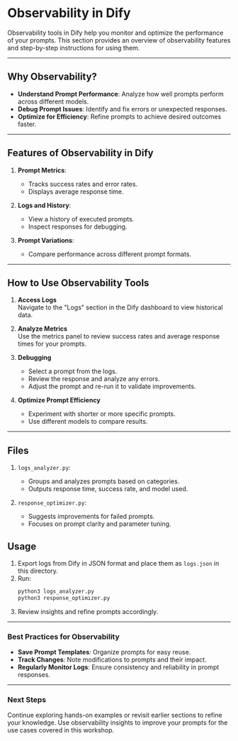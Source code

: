 # Observability in Dify

Observability tools in Dify help you monitor and optimize the performance of your prompts. This section provides an overview of observability features and step-by-step instructions for using them.

---

## Why Observability?

- **Understand Prompt Performance**: Analyze how well prompts perform across different models.
- **Debug Prompt Issues**: Identify and fix errors or unexpected responses.
- **Optimize for Efficiency**: Refine prompts to achieve desired outcomes faster.

---

## Features of Observability in Dify

1. **Prompt Metrics**:
   - Tracks success rates and error rates.
   - Displays average response time.

2. **Logs and History**:
   - View a history of executed prompts.
   - Inspect responses for debugging.

3. **Prompt Variations**:
   - Compare performance across different prompt formats.

---

## How to Use Observability Tools

1. **Access Logs**  
   Navigate to the "Logs" section in the Dify dashboard to view historical data.

2. **Analyze Metrics**  
   Use the metrics panel to review success rates and average response times for your prompts.

3. **Debugging**  
   - Select a prompt from the logs.
   - Review the response and analyze any errors.
   - Adjust the prompt and re-run it to validate improvements.

4. **Optimize Prompt Efficiency**  
   - Experiment with shorter or more specific prompts.
   - Use different models to compare results.

---
## Files

1. `logs_analyzer.py`:
   - Groups and analyzes prompts based on categories.
   - Outputs response time, success rate, and model used.

2. `response_optimizer.py`:
   - Suggests improvements for failed prompts.
   - Focuses on prompt clarity and parameter tuning.

## Usage

1. Export logs from Dify in JSON format and place them as `logs.json` in this directory.
2. Run:
   ```bash
   python3 logs_analyzer.py
   python3 response_optimizer.py
3. Review insights and refine prompts accordingly.
---

### Best Practices for Observability

- **Save Prompt Templates**: Organize prompts for easy reuse.
- **Track Changes**: Note modifications to prompts and their impact.
- **Regularly Monitor Logs**: Ensure consistency and reliability in prompt responses.

---

### Next Steps

Continue exploring hands-on examples or revisit earlier sections to refine your knowledge. Use observability insights to improve your prompts for the use cases covered in this workshop.
